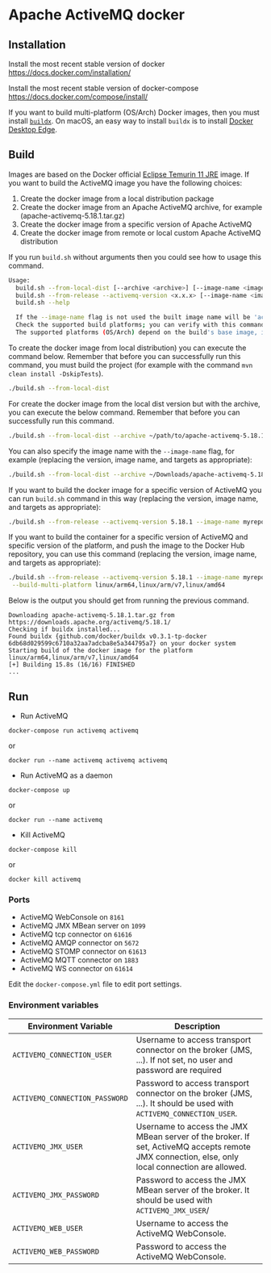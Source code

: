 <!--
    Licensed to the Apache Software Foundation (ASF) under one
    or more contributor license agreements.  See the NOTICE file
    distributed with this work for additional information
    regarding copyright ownership.  The ASF licenses this file
    to you under the Apache License, Version 2.0 (the
    "License"); you may not use this file except in compliance
    with the License.  You may obtain a copy of the License at

      http://www.apache.org/licenses/LICENSE-2.0

    Unless required by applicable law or agreed to in writing,
    software distributed under the License is distributed on an
    "AS IS" BASIS, WITHOUT WARRANTIES OR CONDITIONS OF ANY
    KIND, either express or implied.  See the License for the
    specific language governing permissions and limitations
    under the License.
-->
# Apache ActiveMQ docker

## Installation

Install the most recent stable version of docker
https://docs.docker.com/installation/

Install the most recent stable version of docker-compose
https://docs.docker.com/compose/install/

If you want to build multi-platform (OS/Arch) Docker images, then you must install
[`buildx`](https://docs.docker.com/buildx/working-with-buildx/).
On macOS, an easy way to install `buildx` is to install [Docker Desktop Edge](https://docs.docker.com/docker-for-mac/edge-release-notes/).

## Build

Images are based on the Docker official [Eclipse Temurin 11 JRE](https://hub.docker.com/_/eclipse-temurin/tags?page=1&name=11-jre) image. If you want to
build the ActiveMQ image you have the following choices:

1. Create the docker image from a local distribution package
2. Create the docker image from an Apache ActiveMQ archive, for example (apache-activemq-5.18.1.tar.gz)
3. Create the docker image from a specific version of Apache ActiveMQ
4. Create the docker image from remote or local custom Apache ActiveMQ distribution

If you run `build.sh` without arguments then you could see how to usage this command.

```bash
Usage:
  build.sh --from-local-dist [--archive <archive>] [--image-name <image>] [--build-multi-platform <comma-separated platforms>]
  build.sh --from-release --activemq-version <x.x.x> [--image-name <image>] [--build-multi-platform <comma-separated platforms>]
  build.sh --help

  If the --image-name flag is not used the built image name will be 'activemq'.
  Check the supported build platforms; you can verify with this command: docker buildx ls
  The supported platforms (OS/Arch) depend on the build's base image, in this case [eclipse-temurin:11-jre](https://hub.docker.com/_/eclipse-temurin).
```

To create the docker image from local distribution) you can execute the command
below. Remember that before you can successfully run this command, you must build
the project (for example with the command `mvn clean install -DskipTests`).

```bash
./build.sh --from-local-dist
```

For create the docker image from the local dist version but with the archive,
you can execute the below command. Remember that before you can successfully run
this command.

```bash
./build.sh --from-local-dist --archive ~/path/to/apache-activemq-5.18.1.tar.gz
```

You can also specify the image name with the `--image-name` flag, for example
(replacing the version, image name, and targets as appropriate):

```bash
./build.sh --from-local-dist --archive ~/Downloads/apache-activemq-5.18.1.tar.gz --image-name myrepo/myamq:x.x.x
```

If you want to build the docker image for a specific version of ActiveMQ
you can run `build.sh` command in this way (replacing the version, image name,
and targets as appropriate):

```bash
./build.sh --from-release --activemq-version 5.18.1 --image-name myrepo/myamq:x.x.x
```

If you want to build the container for a specific version of ActiveMQ and
specific version of the platform, and push the image to the Docker Hub repository,
you can use this command (replacing the version, image name, and targets as appropriate):

```bash
./build.sh --from-release --activemq-version 5.18.1 --image-name myrepo/myamq:x.x.x \
 --build-multi-platform linux/arm64,linux/arm/v7,linux/amd64
```

Below is the output you should get from running the previous command.

```
Downloading apache-activemq-5.18.1.tar.gz from https://downloads.apache.org/activemq/5.18.1/
Checking if buildx installed...
Found buildx {github.com/docker/buildx v0.3.1-tp-docker 6db68d029599c6710a32aa7adcba8e5a344795a7} on your docker system
Starting build of the docker image for the platform linux/arm64,linux/arm/v7,linux/amd64
[+] Building 15.8s (16/16) FINISHED
...
```

## Run

* Run ActiveMQ

```
docker-compose run activemq activemq
```

or

```
docker run --name activemq activemq activemq
```

* Run ActiveMQ as a daemon

```
docker-compose up
```

or

```
docker run --name activemq
```

* Kill ActiveMQ

```
docker-compose kill
```

or

```
docker kill activemq
```

### Ports

* ActiveMQ WebConsole on `8161`
* ActiveMQ JMX MBean server on `1099`
* ActiveMQ tcp connector on `61616`
* ActiveMQ AMQP connector on `5672`
* ActiveMQ STOMP connector on `61613`
* ActiveMQ MQTT connector on `1883`
* ActiveMQ WS connector on `61614`

Edit the `docker-compose.yml` file to edit port settings.

### Environment variables

| Environment Variable | Description |
|----------------------|-------------|
| `ACTIVEMQ_CONNECTION_USER` | Username to access transport connector on the broker (JMS, ...). If not set, no user and password are required |
| `ACTIVEMQ_CONNECTION_PASSWORD` | Password to access transport connector on the broker (JMS, ...). It should be used with `ACTIVEMQ_CONNECTION_USER`. |
| `ACTIVEMQ_JMX_USER` | Username to access the JMX MBean server of the broker. If set, ActiveMQ accepts remote JMX connection, else, only local connection are allowed. |
| `ACTIVEMQ_JMX_PASSWORD` | Password to access the JMX MBean server of the broker. It should be used with `ACTIVEMQ_JMX_USER`/  |
| `ACTIVEMQ_WEB_USER` | Username to access the ActiveMQ WebConsole. |
| `ACTIVEMQ_WEB_PASSWORD` | Password to access the ActiveMQ WebConsole. |
